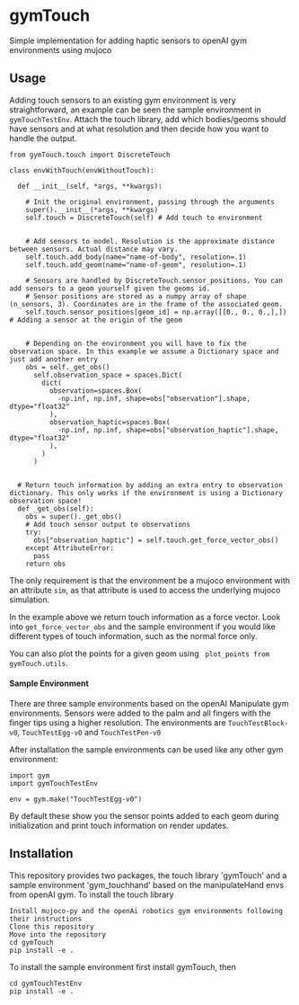# gymTouch
Simple implementation for adding haptic sensors to openAI gym environments using mujoco


## Usage

Adding touch sensors to an existing gym environment is very straightforward, an example can be seen the sample environment in ```gymTouchTestEnv```. Attach the touch library, add which bodies/geoms should have sensors and at what resolution and then decide how you want to handle the output.

```
from gymTouch.touch import DiscreteTouch

class envWithTouch(envWithoutTouch):
  
  def __init__(self, *args, **kwargs):
  
    # Init the original environment, passing through the arguments
    super().__init__(*args, **kwargs)
    self.touch = DiscreteTouch(self) # Add touch to environment
    
    
    # Add sensors to model. Resolution is the approximate distance between sensors. Actual distance may vary.
    self.touch.add_body(name="name-of-body", resolution=.1)
    self.touch.add_geom(name="name-of-geom", resolution=.1)
    
    # Sensors are handled by DiscreteTouch.sensor_positions. You can add sensors to a geom yourself given the geoms id. 
    # Sensor positions are stored as a numpy array of shape (n_sensors, 3). Coordinates are in the frame of the associated geom.
    self.touch.sensor_positions[geom_id] = np.array([[0., 0., 0.,],]) # Adding a sensor at the origin of the geom
    
    
    # Depending on the environment you will have to fix the observation space. In this example we assume a Dictionary space and just add another entry
    obs = self._get_obs()
      self.observation_space = spaces.Dict(
        dict(
          observation=spaces.Box(
            -np.inf, np.inf, shape=obs["observation"].shape, dtype="float32"
          ),
          observation_haptic=spaces.Box(
            -np.inf, np.inf, shape=obs["observation_haptic"].shape, dtype="float32"
          ),
        )
      )
    
    
  # Return touch information by adding an extra entry to observation dictionary. This only works if the environment is using a Dictionary observation space!
  def _get_obs(self):
    obs = super()._get_obs()
    # Add touch sensor output to observations
    try:
      obs["observation_haptic"] = self.touch.get_force_vector_obs()
    except AttributeError:
      pass
    return obs
```

The only requirement is that the environment be a mujoco environment with an attribute ```sim```, as that attribute is used to access the underlying mujoco simulation.

In the example above we return touch information as a force vector. Look into ```get_force_vector_obs``` and the sample environment if you would like different types of touch information, such as the normal force only.

You can also plot the points for a given geom using ``` plot_points from gymTouch.utils```.

#### Sample Environment
There are three sample environments based on the openAI Manipulate gym environments. Sensors were added to the palm and all fingers with the finger tips using a higher resolution. The environments are ```TouchTestBlock-v0```, ```TouchTestEgg-v0``` and ```TouchTestPen-v0```

After installation the sample environments can be used like any other gym environment:

```
import gym
import gymTouchTestEnv

env = gym.make("TouchTestEgg-v0")
```

By default these show you the sensor points added to each geom during initialization and print touch information on render updates.


## Installation
This repository provides two packages, the touch library 'gymTouch' and a sample environment 'gym_touchhand' based on the manipulateHand envs from openAI gym.
To install the touch library
```
Install mujoco-py and the openAi robotics gym environments following their instructions
Clone this repository
Move into the repository
cd gymTouch
pip install -e .
```

To install the sample environment first install gymTouch, then
```
cd gymTouchTestEnv
pip install -e .
```

